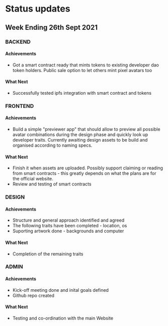 # Status updates

## Week Ending 26th Sept 2021

### BACKEND
#### Achievements
* Got a smart contract ready that mints tokens to existing developer dao token holders. Public sale option to let others mint pixel avatars too
#### What Next
* Successfully tested ipfs integration with smart contract and tokens 

### FRONTEND
#### Achievements
* Build a simple "previewer app" that should allow to preview all possible avatar combinations during the design phase and quickly look up developer traits. Currently awaiting design assets to be build and organised according to naming specs. 
#### What Next
* Finish it when assets are uploaded. Possibly support claiming or reading from smart contracts - this greatly depends on what the plans are for the official website.
* Review and testing of smart contracts

### DESIGN
#### Achievements
* Structure and general approach identified and agreed
* The following traits have been completed - location, os
* Suporting artwork done - backgrounds and computer
#### What Next
* Completion of the remaining traits

### ADMIN
#### Achievements
* Kick-off meeting done and inital goals defined
* Github repo created
#### What Next
* Testing and co-ordination with the main Website